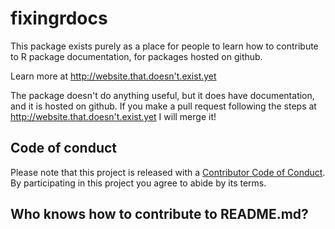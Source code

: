 # fixingrdocs

This package exists purely as a place for people to learn how to contribute to R package documentation, for packages hosted on github.

Learn more at http://website.that.doesn't.exist.yet

The package doesn't do anything useful, but it does have documentation, and it is hosted on github.  If you make a pull request following the steps at http://website.that.doesn't.exist.yet I will merge it!

## Code of conduct

Please note that this project is released with a [Contributor Code of Conduct](CONDUCT.md). By participating in this project you agree to abide by its terms.

## Who knows how to contribute to README.md?


